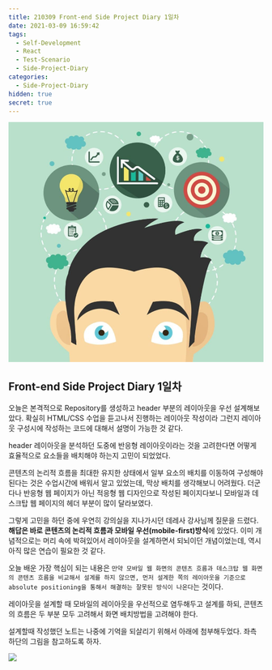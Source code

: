 ```yaml
---
title: 210309 Front-end Side Project Diary 1일차
date: 2021-03-09 16:59:42
tags:
  - Self-Development
  - React
  - Test-Scenario
  - Side-Project-Diary
categories:
  - Side-Project-Diary
hidden: true
secret: true
---
```


![](/images/post_images/side_project_diary_img.jpg)

## **Front-end Side Project Diary 1일차**

오늘은 본격적으로 Repository를 생성하고 header 부분의 레이아웃을 우선 설계해보았다. 확실히 HTML/CSS 수업을 듣고나서 진행하는 레이아웃 작성이라 그런지 레이아웃 구성시에 작성하는 코드에 대해서 설명이 가능한 것 같다.

header 레이아웃을 분석하던 도중에 반응형 레이아웃이라는 것을 고려한다면 어떻게 효율적으로 요소들을 배치해야 하는지 고민이 되었었다.

콘텐츠의 논리적 흐름을 최대한 유지한 상태에서 일부 요소의 배치를 이동하여 구성해야 된다는 것은 수업시간에 배워서 알고 있었는데, 막상 배치를 생각해보니 어려웠다. 더군다나 반응형 웹 페이지가 아닌 적응형 웹 디자인으로 작성된 페이지다보니 모바일과 데스크탑 웹 페이지의 헤더 부분이 많이 달라보였다.

그렇게 고민을 하던 중에 우연히 강의실을 지나가시던 데레사 강사님께 질문을 드렸다. **해답은 바로 콘텐츠의 논리적 흐름과 모바일 우선(mobile-first)방식**에 있었다. 이미 개념적으로는 머리 속에 박혀있어서 레이아웃을 설계하면서 되뇌이던 개념이었는데, 역시 아직 많은 연습이 필요한 것 같다.

  <!-- more -->

오늘 배운 가장 핵심이 되는 내용은 `만약 모바일 웹 화면의 콘텐츠 흐름과 데스크탑 웹 화면의 콘텐츠 흐름을 비교해서 설계를 하지 않으면, 먼저 설계한 쪽의 레이아웃을 기준으로 absolute positioning을 통해서 해결하는 잘못된 방식이 나온다`는 것이다.

레이아웃을 설계할 때 모바일의 레이아웃을 우선적으로 염두해두고 설계를 하되, 콘텐츠의 흐름은 두 부분 모두 고려해서 화면 배치방법을 고려해야 한다.

설계할때 작성했던 노트는 나중에 기억을 되살리기 위해서 아래에 첨부해두었다.
좌측 하단의 그림을 참고하도록 하자.

![](/images/post_images/210309_front-end-project.png)
